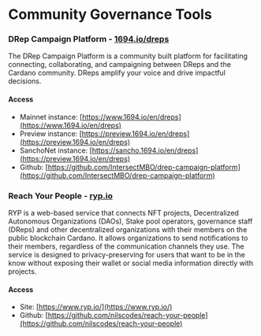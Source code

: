 # Community Governance Tools

### DRep Campaign Platform - [1694.io/dreps](https://www.1694.io/en/dreps)

The DRep Campaign Platform is a community built platform for facilitating connecting, collaborating, and campaigning between DReps and the Cardano community. DReps amplify your voice and drive impactful decisions.

#### Access

* Mainnet instance: [https://www.1694.io/en/dreps](https://www.1694.io/en/dreps)
* Preview instance: [https://preview.1694.io/en/dreps](https://preview.1694.io/en/dreps)
* SanchoNet instance: [https://sancho.1694.io/en/dreps](https://preview.1694.io/en/dreps)
* Github: [https://github.com/IntersectMBO/drep-campaign-platform](https://github.com/IntersectMBO/drep-campaign-platform)

### Reach Your People - [ryp.io](https://www.ryp.io/)

RYP is a web-based service that connects NFT projects, Decentralized Autonomous Organizations (DAOs), Stake pool operators, governance staff (DReps) and other decentralized organizations with their members on the public blockchain Cardano. It allows organizations to send notifications to their members, regardless of the communication channels they use. The service is designed to privacy-preserving for users that want to be in the know without exposing their wallet or social media information directly with projects.

#### Access

* Site: [https://www.ryp.io/](https://www.ryp.io/)
* Github: [https://github.com/nilscodes/reach-your-people](https://github.com/nilscodes/reach-your-people)
